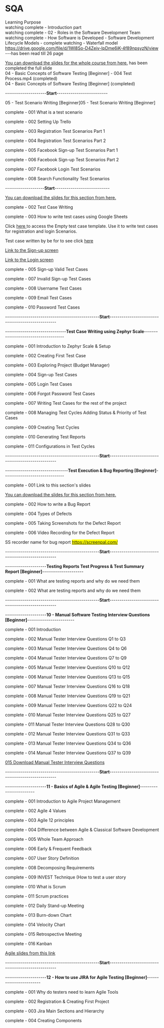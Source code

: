 # SQA
Learning Purpose <br>
watching complete - Introduction part <br>
watching complete - 02 - Roles in the Software Development Team <br>
watching complete - How Software is Developed - Software Development Lifecycle Models - complete watching - Waterfall model <br>
https://drive.google.com/file/d/1Wl8So-D4Zeiv-IpDme6iK-4f89npsyzN/view <br>
---has been read till 26 page <br>

<a href="https://drive.google.com/file/d/1wI6gKheu-X7pE-L4C-H3jlS4NPeiJ1c9/view"> You can download the slides for the whole course from here.</a>
has been completed the full slide <br>
04 - Basic Concepts of Software Testing [Beginner] - 004 Test Process.mp4 (completed) <br>
04 - Basic Concepts of Software Testing [Beginner] (completed) <br>

<p>---------------------<b>Start</b>--------------------------</p>
<p>05 - Test Scenario Writing [Beginner]05 - Test Scenario Writing [Beginner]</p>
<p>complete - 001 What is a test scenario</p>
<p>complete - 002 Setting Up Trello</p>
<p>complete - 003 Registration Test Scenarios  Part 1</p>
<p>complete - 004 Registration Test Scenarios  Part 2</p>
<p>complete - 005 Facebook Sign-up Test Scenarios  Part 1</p>
<p>complete - 006 Facebook Sign-up Test Scenarios  Part 2</p>
<p>complete - 007 Facebook Login Test Scenarios</p>
<p>complete - 008 Search Functionality Test Scenarios</p>

<p>--------------------<b>Start</b>----------------------------</p>
<p><a href = "https://drive.google.com/file/d/1unZFkLBQnkF0y0zeqXHxWjjjKKcpclwK/view" >You can download the slides for this section from here.</a></p>
<p>complete - 002 Test Case Writing</p>
<p>complete - 003 How to write test cases using Google Sheets</p>

<p>Click <a href = "https://docs.google.com/spreadsheets/d/1qmSL0UPu3DhXAwoF1VLUZqG4nqU2Jct3K_7GxJPgxnE/edit"> here </a> to access the Empty test case template. Use it to write test cases for registration and login Scenarios. </p>

<p> Test case written by be for to see click <a href="https://docs.google.com/spreadsheets/d/1Zuh7CAwBU8uzzb3fQrSqccwsyTCKaH4lx1tZp6O2Drc/edit#gid=0" >here</a></p>

<p> <a href="https://ibb.co/VHMJ4Bm">Link to the Sign-up screen  </a> </p>
<p> <a href="https://ibb.co/fNjwsFp">Link to the Login screen  </a> </p>

<p>complete - 005 Sign-up Valid Test Cases</p>
<p>complete - 007 Invalid Sign-up Test Cases</p>
<p>complete - 008 Username Test Cases</p>
<p>complete - 009 Email Test Cases</p>
<p>complete - 010 Password Test Cases</p>

<p>------------------------------------------------<b>Start</b>---------------------------------------------------</p>
<p>-------------------------------<b>Test Case Writing using Zephyr Scale</b>-------------------------------------</p>

<p>complete - 001 Introduction to Zephyr Scale & Setup</p>
<p>complete - 002 Creating First Test Case</p>
<p>complete - 003 Exploring Project (Budget Manager)</p>
<p>complete - 004 Sign-up Test Cases</p>
<p>complete - 005 Login Test Cases</p>
<p>complete - 006 Forgot Password Test Cases</p>
<p>complete - 007 Writing Test Cases for the rest of the project</p>
<p>complete - 008 Managing Test Cycles Adding Status & Priority of Test Cases</p>
<p>complete - 009 Creating Test Cycles</p>
<p>complete - 010 Generating Test Reports</p>
<p>complete - 011 Configurations in Test Cycles</p>

<p>------------------------------------------------<b>Start</b>---------------------------------------------------</p>
<p>--------------------------------<b>Test Execution & Bug Reporting [Beginner]</b>-------------------------------</p>
<p>complete - 001 Link to this section's slides</p>
<p><a href="https://drive.google.com/file/d/1sLrtoQscr9A7P4h-xW1d8duGsWucy6JQ/view">You can download the slides for this section from here.</a></p>
<p>complete - 002 How to write a Bug Report</p>
<p>complete - 004 Types of Defects</p>
<p>complete - 005 Taking Screenshots for the Defect Report</p>
<p>complete - 006 Video Recording for the Defect Report</p>
<p>SS recorder name for bug report <mark><a href="https://screencast-o-matic.com">https://screenpal.com/</a></mark></p>

<p>------------------------------------------------<b>Start</b>---------------------------------------------------</p>
<p>---------------------<b>Testing Reports Test Progress & Test Summary Report [Beginner]</b>---------------------</p>
<p>complete - 001 What are testing reports and why do we need them</p>
<p>complete - 002 What are testing reports and why do we need them</p>

<p>------------------------------------------------<b>Start</b>---------------------------------------------------</p>
<p>---------------------<b>10 - Manual Software Testing Interview Questions [Beginner]</b>------------------------</p>
<p>complete - 001 Introduction</p>
<p>complete - 002 Manual Tester Interview Questions  Q1 to Q3</p>
<p>complete - 003 Manual Tester Interview Questions  Q4 to Q6</p>
<p>complete - 004 Manual Tester Interview Questions  Q7 to Q9</p>
<p>complete - 005 Manual Tester Interview Questions  Q10 to Q12</p>
<p>complete - 006 Manual Tester Interview Questions  Q13 to Q15</p>
<p>complete - 007 Manual Tester Interview Questions  Q16 to Q18</p>
<p>complete - 008 Manual Tester Interview Questions  Q19 to Q21</p>
<p>complete - 009 Manual Tester Interview Questions  Q22 to Q24</p>
<p>complete - 010 Manual Tester Interview Questions  Q25 to Q27</p>
<p>complete - 011 Manual Tester Interview Questions  Q28 to Q30</p>
<p>complete - 012 Manual Tester Interview Questions  Q31 to Q33</p>
<p>complete - 013 Manual Tester Interview Questions  Q34 to Q36</p>
<p>complete - 014 Manual Tester Interview Questions  Q37 to Q39</p>
<a href = "https://drive.google.com/file/d/1p2xNDIfGvsvU_7pT1hcpp1hIwtRPaae6/view"> 015 Download Manual Tester Interview Questions</a>


<p>------------------------------------------------<b>Start</b>---------------------------------------------------</p>
<p>---------------------<b>11 - Basics of Agile & Agile Testing [Beginner]</b>------------------------</p>
<p>complete - 001 Introduction to Agile Project Management</p>
<p>complete - 002 Agile 4 Values</p>
<p>complete - 003 Agile 12 principles</p>
<p>complete - 004 Difference between Agile & Classical Software Development</p>
<p>complete - 005 Whole Team Approach</p>
<p>complete - 006 Early & Frequent Feedback</p>
<p>complete - 007 User Story Definition</p>
<p>complete - 008 Decomposing Requirements</p>
<p>complete - 009 INVEST Technique (How to test a user story</p>
<p>complete - 010 What is Scrum</p>
<p>complete - 011 Scrum practices</p>
<p>complete - 012 Daily Stand-up Meeting</p>
<p>complete - 013 Burn-down Chart</p>
<p>complete - 014 Velocity Chart</p>
<p>complete - 015 Retrospective Meeting</p>
<p>complete - 016 Kanban</p>
<a href = "https://onedrive.live.com/?authkey=%21AOHY7F1DUw%5Fu2o0&id=1164DD8150B91EA3%212844&cid=1164DD8150B91EA3&parId=root&parQt=sharedby&parCid=B5A17B6C6BF925BB&o=OneUp">Agile slides from this link</a>

<p>------------------------------------------------<b>Start</b>---------------------------------------------------</p>
<p>---------------------<b>12 - How to use JIRA for Agile Testing [Beginner]</b>------------------------</p>
<p>complete - 001 Why do testers need to learn Agile Tools</p>
<p>complete - 002 Registration & Creating First Project</p>
<p>complete - 003 Jira Main Sections and Hierarchy</p>
<p>complete - 004 Creating Components</p>


